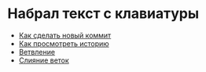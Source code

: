 # Набрал текст с клавиатуры
- [Как сделать новый коммит](./commmit_help.md)
- [Как просмотреть историю](./log_help.md)
- [Ветвление](./branch_help.md)
- [Слияние веток](./merge_help.md)
